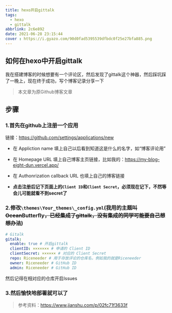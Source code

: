 ```yaml
---
title: hexo开启gittalk
tags:
  - hexo
  - gittalk
abbrlink: 2c6e892
date: 2021-06-28 23:15:44
cover : https://i.gyazo.com/90d0fad5395539dfbdc0f25e27bfa885.png
---
```



## 如何在hexo中开启gittalk

我在搭建博客的时候想要有一个评论区，然后发现了gittalk这个神器，然后踩坑踩了一晚上，现在终于成功，写个博客记录分享一下

<!--more-->

> 本文章为原Github博客文章

## 步骤

### 1.首先在github上注册一个应用

链接：https://github.com/settings/applications/new

+ 在 Appliction name 填上自己以后看到知道这是什么的名字，如“博客评论用”

+ 在 Homepage URL 填上自己博客主页链接，比如我的：https://my-blog-eight-dun.vercel.app/

+ 在 Authonrization callback URL 也填上自己的博客链接

+ **点击注册后记下页面上的`Client ID`和`Client Secret`，必须现在记下，不然等会儿可能就看不到secret了**

### 2.修改`\themes\Your_themes\_config.yml`(我用的主题叫~~Ocean~~Butterfly~~，已经集成了gittalk，没有集成的同学可能要自己想想办法~~)

```yml
# Gitalk
gitalk:
  enable: true # 开启gittalk
  clientID: ××××××× # 申请的 Client ID
  clientSecret: ×××××× # 对应的 Client Secret
  repo: Riceneeder # 用于存放评论的仓库名，例如我的就是Riceneeder
  owner: Riceneeder # GitHub ID 
  admin: Riceneeder # GitHub ID
```

然后记得在相对应的仓库开启Issues

### 3.然后愉快地部署就可以了

> 参考资料：https://www.jianshu.com/p/02fc71f3633f

